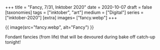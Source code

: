 +++
title = "Fancy, 7/31, Inktober 2020"
date = 2020-10-07
draft =  false
[taxonomies]
tags = ["inktober", "art"]
medium = ["Digital"]
series = ["inktober-2020"]
[extra]
images= ["fancy.webp"]
+++

{{ image(src="fancy.webp", alt="Fancy") }}

Fondant fancies (from life) that will be devoured during bake off catch-up tonight!
